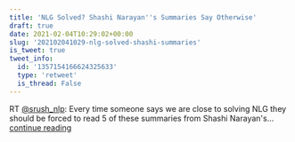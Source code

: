 ```yaml
---
title: 'NLG Solved? Shashi Narayan''s Summaries Say Otherwise'
draft: true
date: 2021-02-04T10:29:02+00:00
slug: '202102041029-nlg-solved-shashi-summaries'
is_tweet: true
tweet_info:
  id: '1357154166624325633'
  type: 'retweet'
  is_thread: False
---
```




RT [@srush_nlp](https://x.com/srush_nlp): Every time someone says we are close to solving NLG they should be forced to read 5 of these summaries from Shashi Narayan's… [continue reading](https://x.com/sytelus/status/1357154166624325633)

